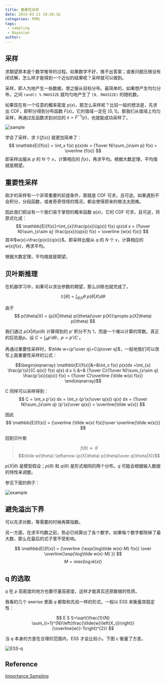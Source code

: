 ```yaml
---
title: 重要性采样
date: 2019-03-21 19:28:16
categories: PRML
tags: 
 - sampling
 - Bayesian
author:
---
```


## 采样

求期望原本是个数学推导的过程。如果数学不好，推不出答案；或者问题压根没有闭式解，怎么样才能得到一个近似的结果呢？采样就可以做到。

采样，即人为地产生一些数据，使之服从目标分布。最简单的，如果想产生均匀分布，之间 `rand() % MAXSIZE` 就均匀地产生了 `[0, MAXSIZE)` 的随机数。

如果现在有一个任意的概率密度 $p(x)$，那怎么采样呢？比较一般的想法是，先求出 CDF，即积分得到分布函数 $F(x)$。它的值域一定在 $[0, 1]$。那我们从值域上均匀采样，再通过反函数求到对应的 $x=F^{-1}(y)$，也就能成功采样了。

![sample](sample.png)

学会了采样，求 $\mathbb{E}[f(x)]$ 就更加简单了：
$$
\mathbb{E}[f(x)] = \int_x f(x) p(x)dx = {1\over N}\sum_{x\sim p} f(x) = \overline {f(x)}
$$
即采样出服从 $p$ 的 $N$ 个 $x$，计算相应的 $f(x)$，再求平均。根据大数定理，平均值就是期望。

## 重要性采样

刚才的采样有一个非常重要的前提条件，那就是 CDF 可求，且可逆。如果遇到不会积分，分段函数，或者奇奇怪怪的情况，都会使得原来的做法太困难。

因此我们假设有一个我们易于掌控的概率函数 $q(x)$，它的 CDF 可求，且可逆，将原式化成：
$$
\mathbb{E}[f(x)]=\int_{x}\frac{p(x)}{q(x)} f(x)  q(x)d x
= {1\over N}\sum_{x\sim q} \frac{p(x)}{q(x)} f(x) = \overline {w(x) f(x)}
$$
其中$w(x)=\frac{p(x)}{q(x)}$。即采样出服从 $q$ 的 $N$ 个 $x$，计算相应的 $w(x)f(x)$，再求平均。

根据大数定理，平均值就是期望。

## 贝叶斯推理

在机器学习中，如果可以求出参数的期望，那么训练也就完成了。

$$
\mathbb{E}[\theta]=\int_{\theta|X}\theta~p(\theta|X) d\theta
$$

由于 
$$
p(\theta|X) = {p(X|\theta) p(\theta)\over p(X)}\propto p(X|\theta) p(\theta)
$$

我们通过 $p(X|\theta) p(\theta)$ 计算得到的 $p'$ 积分不为 1，而是一个难以计算的常数。真正的后验是$p$。设 $C = \int_{\theta} p' d\theta$，$p=p'/C$ 。

再通过重要性采样时，$\tilde w={p'\over q}=C{p\over q}$，一般地我们可以改写上面重要性采样的公式：

$$\begin{eqnarray}
\mathbb{E}[f(x)]&=&\int_x f(x) p(x)dx
=\int_{x} \frac{p'(x)}{C q(x)} f(x) q(x) d x \\
&=& {1\over C}{1\over N}\sum_{x\sim q} \frac{p'(x)}{q(x)} f(x)
= {1\over C}\overline {\tilde w(x) f(x)}
\end{eqnarray}$$

C 同样可以采样得到：
$$
C = \int_x p'(x) dx = \int_x {p'(x)\over q(x)} q(x) dx = {1\over N}\sum_{x\sim q} {p'(x)\over q(x)} = \overline{\tilde w(x)}
$$

因此
$$
\mathbb{E}[f(x)] = {\overline {\tilde w(x) f(x)}\over \overline{\tilde w(x)}}
$$

回到贝叶斯
> $$f(\theta) \leftarrow \theta$$
$$\tilde w(\theta) \leftarrow {p(X|\theta) p(\theta)\over q(\theta|X)}$$

$p(X|\theta)$ 是模型假设；$p(\theta)$ 和 $q(\theta)$ 是形式相同的两个分布。$q$ 可能会根据输入数据的特性来调整。

参见下面的例子：

![example](example.png)

## 避免溢出下界

可以先求对数，等需要的时候再算指数。

另一方面，在求平均数之前，势必已经算出了各个数字。如果每个数字都除掉了最大数，那么在最后的式子里不受影响。

$$
\mathbb{E}[f(x)] = {\overline {\exp(\log\tilde w(x)-M) f(x)} \over \overline{\exp(\log\tilde w(x)-M) }}
$$
$$M = max(\log\tilde w(x))$$

## q 的选取

$q$ 在 $p$ 高密度的地方也要尽量高密度，这样才能真实还原数据的性质。

我看的几个 exerise 里面 $q$ 都取和先验一样的形式。一般以 ESS 来衡量其稳定性：

$$
E S S=\sqrt{\frac{1}{N} \sum_{i=1}^{N}\left(\frac{\tilde{w}\left(X_{i}\right)}{\overline{w}}-1\right)^{2}}
$$

当 $q$ 本身的方差在合理的范围内，ESS 才会比较小。下图 c 衡量了方差。

![ESS-q](ESS-q.png)

## Reference

[Importance Sampling](http://dept.stat.lsa.umich.edu/~jasoneg/Stat406/lab7.pdf)